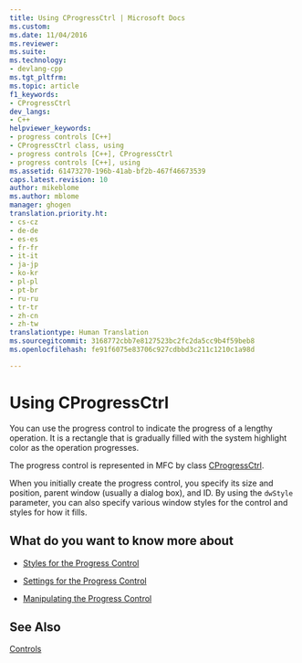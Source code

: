 ```yaml
---
title: Using CProgressCtrl | Microsoft Docs
ms.custom: 
ms.date: 11/04/2016
ms.reviewer: 
ms.suite: 
ms.technology:
- devlang-cpp
ms.tgt_pltfrm: 
ms.topic: article
f1_keywords:
- CProgressCtrl
dev_langs:
- C++
helpviewer_keywords:
- progress controls [C++]
- CProgressCtrl class, using
- progress controls [C++], CProgressCtrl
- progress controls [C++], using
ms.assetid: 61473270-196b-41ab-bf2b-467f46673539
caps.latest.revision: 10
author: mikeblome
ms.author: mblome
manager: ghogen
translation.priority.ht:
- cs-cz
- de-de
- es-es
- fr-fr
- it-it
- ja-jp
- ko-kr
- pl-pl
- pt-br
- ru-ru
- tr-tr
- zh-cn
- zh-tw
translationtype: Human Translation
ms.sourcegitcommit: 3168772cbb7e8127523bc2fc2da5cc9b4f59beb8
ms.openlocfilehash: fe91f6075e83706c927cdbbd3c211c1210c1a98d

---
```

# Using CProgressCtrl
You can use the progress control to indicate the progress of a lengthy operation. It is a rectangle that is gradually filled with the system highlight color as the operation progresses.  
  
 The progress control is represented in MFC by class [CProgressCtrl](../mfc/reference/cprogressctrl-class.md).  
  
 When you initially create the progress control, you specify its size and position, parent window (usually a dialog box), and ID. By using the `dwStyle` parameter, you can also specify various window styles for the control and styles for how it fills.  
  
## What do you want to know more about  
  
-   [Styles for the Progress Control](../mfc/styles-for-the-progress-control.md)  
  
-   [Settings for the Progress Control](../mfc/settings-for-the-progress-control.md)  
  
-   [Manipulating the Progress Control](../mfc/manipulating-the-progress-control.md)  
  
## See Also  
 [Controls](../mfc/controls-mfc.md)




<!--HONumber=Jan17_HO2-->


